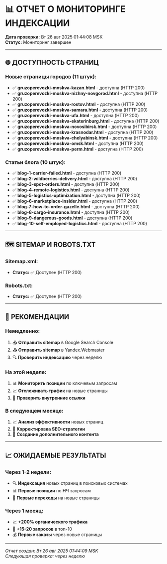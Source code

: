 # 📊 ОТЧЕТ О МОНИТОРИНГЕ ИНДЕКСАЦИИ

**Дата проверки:** Вт 26 авг 2025 01:44:08 MSK  
**Статус:** Мониторинг завершен

---

## 🌐 **ДОСТУПНОСТЬ СТРАНИЦ**

### **Новые страницы городов (11 штук):**
- ✅ **gruzoperevozki-moskva-kazan.html** - доступна (HTTP 200)
- ✅ **gruzoperevozki-moskva-nizhny-novgorod.html** - доступна (HTTP 200)
- ✅ **gruzoperevozki-moskva-rostov.html** - доступна (HTTP 200)
- ✅ **gruzoperevozki-moskva-samara.html** - доступна (HTTP 200)
- ✅ **gruzoperevozki-moskva-ufa.html** - доступна (HTTP 200)
- ✅ **gruzoperevozki-moskva-ekaterinburg.html** - доступна (HTTP 200)
- ✅ **gruzoperevozki-moskva-novosibirsk.html** - доступна (HTTP 200)
- ✅ **gruzoperevozki-moskva-krasnodar.html** - доступна (HTTP 200)
- ✅ **gruzoperevozki-moskva-chelyabinsk.html** - доступна (HTTP 200)
- ✅ **gruzoperevozki-moskva-omsk.html** - доступна (HTTP 200)
- ✅ **gruzoperevozki-moskva-perm.html** - доступна (HTTP 200)

### **Статьи блога (10 штук):**
- ✅ **blog-1-carrier-failed.html** - доступна (HTTP 200)
- ✅ **blog-2-wildberries-delivery.html** - доступна (HTTP 200)
- ✅ **blog-3-spot-orders.html** - доступна (HTTP 200)
- ✅ **blog-4-remote-logistics.html** - доступна (HTTP 200)
- ✅ **blog-5-logistics-optimization.html** - доступна (HTTP 200)
- ✅ **blog-6-marketplace-insider.html** - доступна (HTTP 200)
- ✅ **blog-7-how-to-order-gazelle.html** - доступна (HTTP 200)
- ✅ **blog-8-cargo-insurance.html** - доступна (HTTP 200)
- ✅ **blog-9-dangerous-goods.html** - доступна (HTTP 200)
- ✅ **blog-10-self-employed-logistics.html** - доступна (HTTP 200)

---

## 🗺️ **SITEMAP И ROBOTS.TXT**

### **Sitemap.xml:**
- **Статус:** ✅ Доступен (HTTP 200)

### **Robots.txt:**
- **Статус:** ✅ Доступен (HTTP 200)

---

## 🎯 **РЕКОМЕНДАЦИИ**

### **Немедленно:**
1. 📤 **Отправить sitemap** в Google Search Console
2. 📤 **Отправить sitemap** в Yandex.Webmaster
3. 🔍 **Проверить индексацию** через неделю

### **На этой неделе:**
1. 📊 **Мониторить позиции** по ключевым запросам
2. 📈 **Отслеживать трафик** на новые страницы
3. 🔗 **Проверить внутренние ссылки**

### **В следующем месяце:**
1. 📈 **Анализ эффективности** новых страниц
2. 🎯 **Корректировка SEO-стратегии**
3. 📝 **Создание дополнительного контента**

---

## 📈 **ОЖИДАЕМЫЕ РЕЗУЛЬТАТЫ**

### **Через 1-2 недели:**
- 🔍 **Индексация** новых страниц в поисковых системах
- 📊 **Первые позиции** по НЧ запросам
- 🎯 **Первые переходы** на новые страницы

### **Через 1 месяц:**
- 📈 **+200% органического трафика**
- 🎯 **+15-20 запросов** в топ-10
- 💰 **Первые заказы** через новые страницы

---

*Отчет создан: Вт 26 авг 2025 01:44:09 MSK*  
*Следующая проверка: через неделю*
